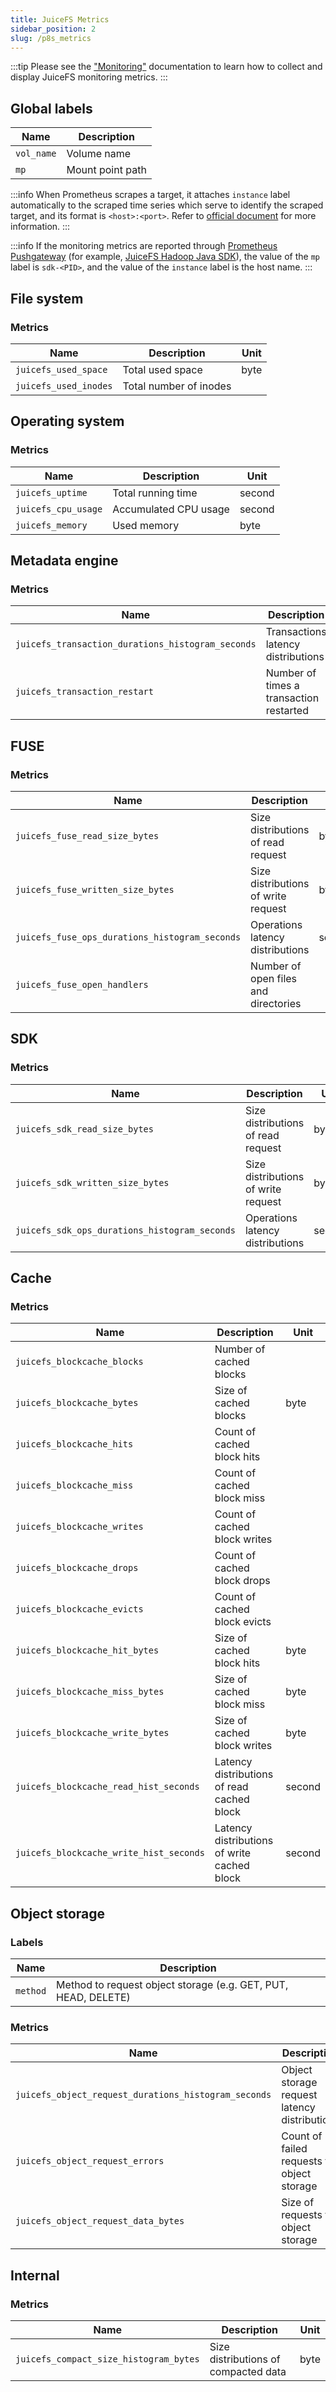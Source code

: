 ```yaml
---
title: JuiceFS Metrics
sidebar_position: 2
slug: /p8s_metrics
---
```


:::tip
Please see the ["Monitoring"](../administration/monitoring.md) documentation to learn how to collect and display JuiceFS monitoring metrics.
:::

## Global labels

| Name       | Description      |
| ----       | -----------      |
| `vol_name` | Volume name      |
| `mp`       | Mount point path |

:::info
When Prometheus scrapes a target, it attaches `instance` label automatically to the scraped time series which serve to identify the scraped target, and its format is `<host>:<port>`. Refer to [official document](https://prometheus.io/docs/concepts/jobs_instances) for more information.
:::

:::info
If the monitoring metrics are reported through [Prometheus Pushgateway](https://github.com/prometheus/pushgateway) (for example, [JuiceFS Hadoop Java SDK](../administration/monitoring.md#hadoop)), the value of the `mp` label is `sdk-<PID>`, and the value of the `instance` label is the host name.
:::

## File system

### Metrics

| Name                  | Description            | Unit |
| ----                  | -----------            | ---- |
| `juicefs_used_space`  | Total used space       | byte |
| `juicefs_used_inodes` | Total number of inodes |      |

## Operating system

### Metrics

| Name                | Description           | Unit   |
| ----                | -----------           | ----   |
| `juicefs_uptime`    | Total running time    | second |
| `juicefs_cpu_usage` | Accumulated CPU usage | second |
| `juicefs_memory`    | Used memory           | byte   |

## Metadata engine

### Metrics

| Name                                              | Description                                | Unit   |
| ----                                              | -----------                                | ----   |
| `juicefs_transaction_durations_histogram_seconds` | Transactions latency distributions         | second |
| `juicefs_transaction_restart`                     | Number of times a transaction restarted |        |

## FUSE

### Metrics

| Name                                           | Description                          | Unit   |
| ----                                           | -----------                          | ----   |
| `juicefs_fuse_read_size_bytes`                 | Size distributions of read request   | byte   |
| `juicefs_fuse_written_size_bytes`              | Size distributions of write request  | byte   |
| `juicefs_fuse_ops_durations_histogram_seconds` | Operations latency distributions     | second |
| `juicefs_fuse_open_handlers`                   | Number of open files and directories |        |

## SDK

### Metrics

| Name                                          | Description                         | Unit   |
| ----                                          | -----------                         | ----   |
| `juicefs_sdk_read_size_bytes`                 | Size distributions of read request  | byte   |
| `juicefs_sdk_written_size_bytes`              | Size distributions of write request | byte   |
| `juicefs_sdk_ops_durations_histogram_seconds` | Operations latency distributions    | second |

## Cache

### Metrics

| Name                                    | Description                                 | Unit   |
| ----                                    | -----------                                 | ----   |
| `juicefs_blockcache_blocks`             | Number of cached blocks                     |        |
| `juicefs_blockcache_bytes`              | Size of cached blocks                       | byte   |
| `juicefs_blockcache_hits`               | Count of cached block hits                  |        |
| `juicefs_blockcache_miss`               | Count of cached block miss                  |        |
| `juicefs_blockcache_writes`             | Count of cached block writes                |        |
| `juicefs_blockcache_drops`              | Count of cached block drops                 |        |
| `juicefs_blockcache_evicts`             | Count of cached block evicts                |        |
| `juicefs_blockcache_hit_bytes`          | Size of cached block hits                   | byte   |
| `juicefs_blockcache_miss_bytes`         | Size of cached block miss                   | byte   |
| `juicefs_blockcache_write_bytes`        | Size of cached block writes                 | byte   |
| `juicefs_blockcache_read_hist_seconds`  | Latency distributions of read cached block  | second |
| `juicefs_blockcache_write_hist_seconds` | Latency distributions of write cached block | second |

## Object storage

### Labels

| Name     | Description                                                    |
| ----     | -----------                                                    |
| `method` | Method to request object storage (e.g. GET, PUT, HEAD, DELETE) |

### Metrics

| Name                                                 | Description                                  | Unit   |
| ----                                                 | -----------                                  | ----   |
| `juicefs_object_request_durations_histogram_seconds` | Object storage request latency distributions | second |
| `juicefs_object_request_errors`                      | Count of failed requests to object storage   |        |
| `juicefs_object_request_data_bytes`                  | Size of requests to object storage           | byte   |

## Internal

### Metrics

| Name                                   | Description                          | Unit |
| ----                                   | -----------                          | ---- |
| `juicefs_compact_size_histogram_bytes` | Size distributions of compacted data | byte |
